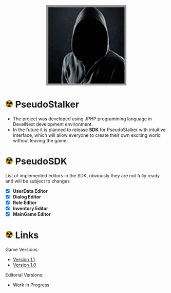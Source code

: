<p align="center">
  <img width="250" height="250" src="https://github.com/Chaek08/PseudoStalker/blob/main/Resources/icon_vovchik.png">
</p>

# ![Emoji](https://github.com/Chaek08/PseudoStalker/blob/main/Resources/1.png) PseudoStalker 
- The project was developed using JPHP programming language in DevelNext development environment.
- In the future it is planned to release **SDK** for PseudoStalker with intuitive interface, which will allow everyone to create their own exciting world without leaving the game.


# ![Emoji](https://github.com/Chaek08/PseudoStalker/blob/main/Resources/1.png) PseudoSDK
List of implemented editors in the SDK, obviously they are not fully ready and will be subject to changes
- [X] **UserData Editor**
- [X] **Dialog Editor**
- [X] **Role Editor**
- [X] **Inventory Editor**
- [X] **MainGame Editor**

# ![Emoji](https://github.com/Chaek08/PseudoStalker/blob/main/Resources/1.png) Links
Game Versions:
- [Version 1.1](https://github.com/Chaek08/PseudoStalker/releases/tag/build-508)
- [Version 1.0](https://github.com/Chaek08/PseudoStalker/releases/tag/build-494)

Editorial Versions:
- Work in Progress
